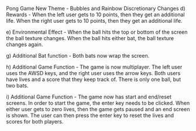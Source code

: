 Pong Game
New Theme - Bubbles and Rainbow
Discretionary Changes
d) Rewards - When the left user gets to 10 points, then they get an additional life. When the right user gets to 10 points, then they get an additional life.

e) Environmental Effect - When the ball hits the top or bottom of the screen the ball texture changes. When the ball hits either bat, the ball texture changes again. 

g) Additional Bat function - Both bats now wrap the screen. 

h) Additional Game Function - The game is now multiplayer. The left user uses the AWSD keys, and the right user uses the arrow keys. Both users have lives and a score that they keep track of. There is only one ball, but two bats. 

i) Additional Game Function - The game now has start and end/reset screens. In order to start the game, the enter key needs to be clicked. When either user gets to zero lives, then the game gets paused and an end screen is shown. The user can then press the enter key to reset the lives and scores for both players. 
